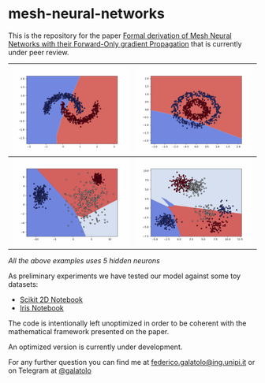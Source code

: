 # mesh-neural-networks

This is the repository for the paper [Formal derivation of Mesh Neural Networks with their Forward-Only gradient Propagation](https://arxiv.org/abs/1905.06684) that is currently under peer review.


| ![](examples/moons_training.gif) | ![](examples/circles_training.gif) |
| --- | --- |
| ![](examples/blobs_training.gif)   | ![](examples/blobs2_training.gif) |

_All the above examples uses 5 hidden neurons_

As preliminary experiments we have tested our model against some toy datasets:
* [Scikit 2D Notebook](https://nbviewer.jupyter.org/github/galatolofederico/mesh-neural-networks/blob/master/examples/Scikit%202D%20Mesh%20Neural%20Network.ipynb)
* [Iris Notebook](https://nbviewer.jupyter.org/github/galatolofederico/mesh-neural-networks/blob/master/examples/Iris%20Mesh%20Neural%20Network.ipynb)

The code is intentionally left unoptimized in order to be coherent with the mathematical framework presented on the paper.

An optimized version is currently under development.

For any further question you can find me at [federico.galatolo@ing.unipi.it](mailto:federico.galatolo@ing.unipi.it) or on Telegram at [@galatolo](https://t.me/galatolo)